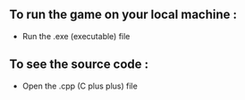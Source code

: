 ## To run the game on your local machine : 

- Run the .exe (executable) file

## To see the source code :

- Open the .cpp (C plus plus) file
